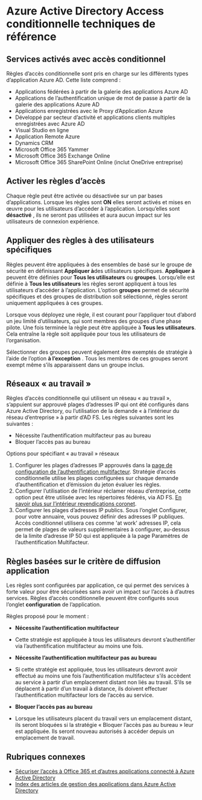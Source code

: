 
<properties
    pageTitle="Azure Active Directory Access conditionnelle techniques de référence | Microsoft Azure"
    description="Contrôle d’accès conditionnelle, Azure Active Directory vérifie les conditions spécifiques que vous avez choisi lors de l’authentification de l’utilisateur et avant d’autoriser l’accès à l’application. Une fois que ces conditions sont remplies, l’utilisateur est authentifié et autorisé à accéder à l’application."
    services="active-directory"
    documentationCenter=""
    authors="MarkusVi"
    manager="femila"
    editor=""/>

<tags
    ms.service="active-directory"
    ms.devlang="na"
    ms.topic="article"
    ms.tgt_pltfrm="na"
    ms.workload="identity" 
    ms.date="10/20/2016"
    ms.author="markvi"/>

# <a name="azure-active-directory-conditional-access-technical-reference"></a>Azure Active Directory Access conditionnelle techniques de référence

## <a name="services-enabled-with-conditional-access"></a>Services activés avec accès conditionnel
Règles d’accès conditionnelle sont pris en charge sur les différents types d’application Azure AD. Cette liste comprend :

- Applications fédérées à partir de la galerie des applications Azure AD
- Applications de l’authentification unique de mot de passe à partir de la galerie des applications Azure AD
- Applications enregistrées avec le Proxy d’Application Azure
- Développé par secteur d’activité et applications clients multiples enregistrées avec Azure AD
- Visual Studio en ligne
- Application Remote Azure
-   Dynamics CRM
- Microsoft Office 365 Yammer
- Microsoft Office 365 Exchange Online
- Microsoft Office 365 SharePoint Online (inclut OneDrive entreprise)


## <a name="enable-access-rules"></a>Activer les règles d’accès

Chaque règle peut être activée ou désactivée sur un par bases d’applications. Lorsque les règles sont **ON** elles seront activés et mises en œuvre pour les utilisateurs d’accéder à l’application. Lorsqu’elles sont **désactivé** , ils ne seront pas utilisées et aura aucun impact sur les utilisateurs de connexion expérience.

## <a name="applying-rules-to-specific-users"></a>Appliquer des règles à des utilisateurs spécifiques
Règles peuvent être appliquées à des ensembles de basé sur le groupe de sécurité en définissant **Appliquer à**des utilisateurs spécifiques. **Appliquer à** peuvent être définies pour **Tous les utilisateurs** ou **groupes**. Lorsqu’elle est définie à **Tous les utilisateurs** les règles seront appliquent à tous les utilisateurs d’accéder à l’application. L’option **groupes** permet de sécurité spécifiques et des groupes de distribution soit sélectionné, règles seront uniquement appliquées à ces groupes.

Lorsque vous déployez une règle, il est courant pour l’appliquer tout d’abord un jeu limité d’utilisateurs, qui sont membres des groupes d’une phase pilote. Une fois terminée la règle peut être appliquée à **Tous les utilisateurs**. Cela entraîne la règle soit appliquée pour tous les utilisateurs de l’organisation.

Sélectionner des groupes peuvent également être exemptés de stratégie à l’aide de l’option **à l’exception** . Tous les membres de ces groupes seront exempt même s’ils apparaissent dans un groupe inclus.

## <a name="at-work-networks"></a>Réseaux « au travail »


Règles d’accès conditionnelle qui utilisent un réseau « au travail », s’appuient sur approuvé plages d’adresses IP qui ont été configurés dans Azure Active Directory, ou l’utilisation de la demande « à l’intérieur du réseau d’entreprise » à partir d’AD FS. Les règles suivantes sont les suivantes :

- Nécessite l’authentification multifacteur pas au bureau
- Bloquer l’accès pas au bureau

Options pour spécifiant « au travail » réseaux

1. Configurer les plages d’adresses IP approuvés dans la [page de configuration de l’authentification multifacteur](../multi-factor-authentication/multi-factor-authentication-whats-next.md). Stratégie d’accès conditionnelle utilise les plages configurées sur chaque demande d’authentification et d’émission du jeton évaluer les règles. 
2. Configurer l’utilisation de l’intérieur réclamer réseau d’entreprise, cette option peut être utilisée avec les répertoires fédérés, via AD FS. [En savoir plus sur l’intérieur revendications coronet](../multi-factor-authentication/multi-factor-authentication-whats-next.md#trusted-ips).
3. Configurer les plages d’adresses IP publics. Sous l’onglet Configurer, pour votre annuaire, vous pouvez définir des adresses IP publiques. Accès conditionnel utilisera ces comme 'at work' adresses IP, cela permet de plages de valeurs supplémentaires à configurer, au-dessus de la limite d’adresse IP 50 qui est appliquée à la page Paramètres de l’authentification Multifacteur.



## <a name="rules-based-on-application-sensitivity"></a>Règles basées sur le critère de diffusion application

Les règles sont configurées par application, ce qui permet des services à forte valeur pour être sécurisées sans avoir un impact sur l’accès à d’autres services. Règles d’accès conditionnelle peuvent être configurés sous l’onglet **configuration** de l’application. 

Règles proposé pour le moment :

- **Nécessite l’authentification multifacteur**
 - Cette stratégie est appliquée à tous les utilisateurs devront s’authentifier via l’authentification multifacteur au moins une fois.
 
- **Nécessite l’authentification multifacteur pas au bureau**
 - Si cette stratégie est appliquée, tous les utilisateurs devront avoir effectué au moins une fois l’authentification multifacteur s’ils accèdent au service à partir d’un emplacement distant non liés au travail. S’ils se déplacent à partir d’un travail à distance, ils doivent effectuer l’authentification multifacteur lors de l’accès au service.
 
- **Bloquer l’accès pas au bureau** 
 - Lorsque les utilisateurs placent du travail vers un emplacement distant, ils seront bloquées si la stratégie « Bloquer l’accès pas au bureau » leur est appliquée.  Ils seront nouveau autorisés à accéder depuis un emplacement de travail.


## <a name="related-topics"></a>Rubriques connexes

- [Sécuriser l’accès à Office 365 et d’autres applications connecté à Azure Active Directory](active-directory-conditional-access.md)
- [Index des articles de gestion des applications dans Azure Active Directory](active-directory-apps-index.md)
